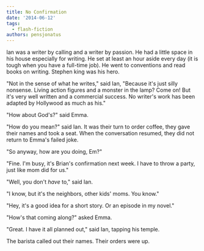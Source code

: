 ```yaml
---
title: No Confirmation
date: '2014-06-12'
tags:
  - flash-fiction
authors: pensjonatus
---
```


Ian was a writer by calling and a writer by passion. He had a little space in
his house especially for writing. He set at least an hour aside every day (it is
tough when you have a full-time job). He went to conventions and read books on
writing. Stephen king was his hero.

<!-- truncate -->

"Not in the sense of what he writes," said Ian, "Because it's just silly
nonsense. Living action figures and a monster in the lamp? Come on! But it's
very well written and a commercial success. No writer's work has been adapted by
Hollywood as much as his."

"How about God's?" said Emma.

"How do you mean?" said Ian. It was their turn to order coffee, they gave their
names and took a seat. When the conversation resumed, they did not return to
Emma's failed joke.

"So anyway, how are you doing, Em?"

"Fine. I'm busy, it's Brian's confirmation next week. I have to throw a party,
just like mom did for us."

"Well, you don't _have_ to," said Ian.

"I know, but it's the neighbors, other kids' moms. You know."

"Hey, it's a good idea for a short story. Or an episode in my novel."

"How's that coming along?" asked Emma.

"Great. I have it all planned out," said Ian, tapping his temple.

The barista called out their names. Their orders were up.
